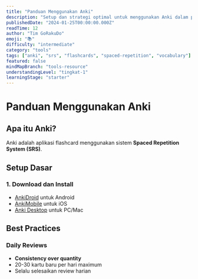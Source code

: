 ```yaml
---
title: "Panduan Menggunakan Anki"
description: "Setup dan strategi optimal untuk menggunakan Anki dalam pembelajaran bahasa Jepang."
publishedDate: "2024-01-25T00:00:00.000Z"
readTime: 12
author: "Tim GoRakuDo"
emoji: "📚"
difficulty: "intermediate"
category: "tools"
tags: ["anki", "srs", "flashcards", "spaced-repetition", "vocabulary"]
featured: false
mindMapBranch: "tools-resource"
understandingLevel: "tingkat-1"
learningStage: "starter"
---
```


# Panduan Menggunakan Anki

## Apa itu Anki?

Anki adalah aplikasi flashcard menggunakan sistem **Spaced Repetition System (SRS)**.

## Setup Dasar

### 1. Download dan Install
- [AnkiDroid](https://play.google.com/store/apps/details?id=com.ichi2.anki) untuk Android
- [AnkiMobile](https://apps.apple.com/app/ankimobile-flashcards/id373493387) untuk iOS  
- [Anki Desktop](https://apps.ankiweb.net/) untuk PC/Mac

## Best Practices

### Daily Reviews
- **Consistency over quantity**
- 20-30 kartu baru per hari maximum
- Selalu selesaikan review harian